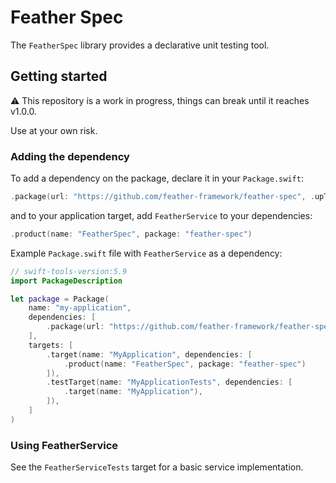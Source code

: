 # Feather Spec

The `FeatherSpec` library provides a declarative unit testing tool.

## Getting started

⚠️ This repository is a work in progress, things can break until it reaches v1.0.0. 

Use at your own risk.

### Adding the dependency

To add a dependency on the package, declare it in your `Package.swift`:

```swift
.package(url: "https://github.com/feather-framework/feather-spec", .upToNextMinor(from: "0.3.0")),
```

and to your application target, add `FeatherService` to your dependencies:

```swift
.product(name: "FeatherSpec", package: "feather-spec")
```

Example `Package.swift` file with `FeatherService` as a dependency:

```swift
// swift-tools-version:5.9
import PackageDescription

let package = Package(
    name: "my-application",
    dependencies: [
        .package(url: "https://github.com/feather-framework/feather-spec", .upToNextMinor(from: "0.3.0")),
    ],
    targets: [
        .target(name: "MyApplication", dependencies: [
            .product(name: "FeatherSpec", package: "feather-spec")
        ]),
        .testTarget(name: "MyApplicationTests", dependencies: [
            .target(name: "MyApplication"),
        ]),
    ]
)
```

###  Using FeatherService

See the `FeatherServiceTests` target for a basic service implementation.

